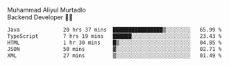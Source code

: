 Muhammad Aliyul Murtadlo
<br>
Backend Developer 👨‍💻
<br>
<!--START_SECTION:waka-->

```txt
Java              20 hrs 37 mins  ████████████████▒░░░░░░░░   65.99 %
TypeScript        7 hrs 19 mins   ██████░░░░░░░░░░░░░░░░░░░   23.43 %
HTML              1 hr 30 mins    █▒░░░░░░░░░░░░░░░░░░░░░░░   04.85 %
JSON              50 mins         ▓░░░░░░░░░░░░░░░░░░░░░░░░   02.71 %
XML               27 mins         ▒░░░░░░░░░░░░░░░░░░░░░░░░   01.49 %
```

<!--END_SECTION:waka-->
